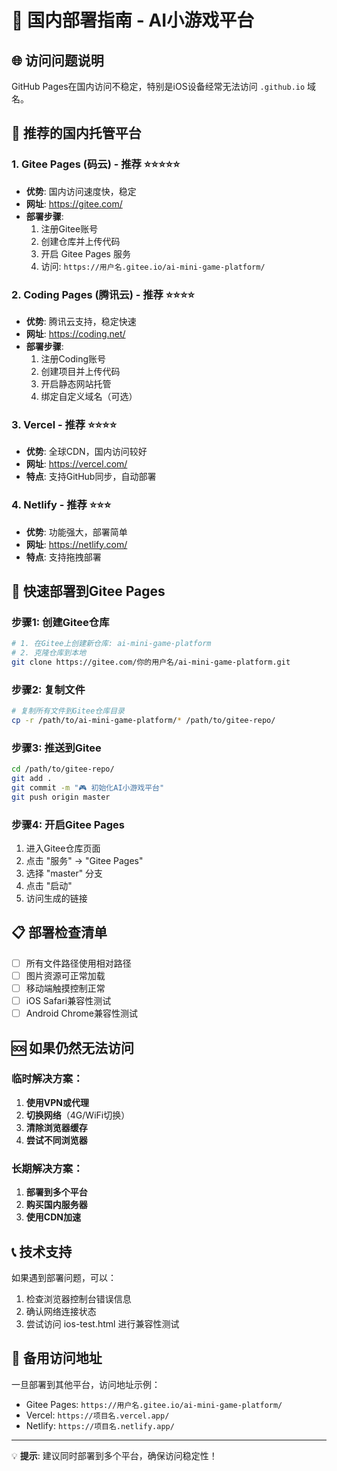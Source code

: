 # 🚀 国内部署指南 - AI小游戏平台

## 🌐 访问问题说明

GitHub Pages在国内访问不稳定，特别是iOS设备经常无法访问 `.github.io` 域名。

## 📱 推荐的国内托管平台

### 1. **Gitee Pages** (码云) - 推荐 ⭐⭐⭐⭐⭐
- **优势**: 国内访问速度快，稳定
- **网址**: https://gitee.com/
- **部署步骤**:
  1. 注册Gitee账号
  2. 创建仓库并上传代码
  3. 开启 Gitee Pages 服务
  4. 访问: `https://用户名.gitee.io/ai-mini-game-platform/`

### 2. **Coding Pages** (腾讯云) - 推荐 ⭐⭐⭐⭐
- **优势**: 腾讯云支持，稳定快速
- **网址**: https://coding.net/
- **部署步骤**:
  1. 注册Coding账号
  2. 创建项目并上传代码
  3. 开启静态网站托管
  4. 绑定自定义域名（可选）

### 3. **Vercel** - 推荐 ⭐⭐⭐⭐
- **优势**: 全球CDN，国内访问较好
- **网址**: https://vercel.com/
- **特点**: 支持GitHub同步，自动部署

### 4. **Netlify** - 推荐 ⭐⭐⭐
- **优势**: 功能强大，部署简单
- **网址**: https://netlify.com/
- **特点**: 支持拖拽部署

## 🔧 快速部署到Gitee Pages

### 步骤1: 创建Gitee仓库
```bash
# 1. 在Gitee上创建新仓库: ai-mini-game-platform
# 2. 克隆仓库到本地
git clone https://gitee.com/你的用户名/ai-mini-game-platform.git
```

### 步骤2: 复制文件
```bash
# 复制所有文件到Gitee仓库目录
cp -r /path/to/ai-mini-game-platform/* /path/to/gitee-repo/
```

### 步骤3: 推送到Gitee
```bash
cd /path/to/gitee-repo/
git add .
git commit -m "🎮 初始化AI小游戏平台"
git push origin master
```

### 步骤4: 开启Gitee Pages
1. 进入Gitee仓库页面
2. 点击 "服务" -> "Gitee Pages"
3. 选择 "master" 分支
4. 点击 "启动"
5. 访问生成的链接

## 📋 部署检查清单

- [ ] 所有文件路径使用相对路径
- [ ] 图片资源可正常加载
- [ ] 移动端触摸控制正常
- [ ] iOS Safari兼容性测试
- [ ] Android Chrome兼容性测试

## 🆘 如果仍然无法访问

### 临时解决方案：
1. **使用VPN或代理**
2. **切换网络**（4G/WiFi切换）
3. **清除浏览器缓存**
4. **尝试不同浏览器**

### 长期解决方案：
1. **部署到多个平台**
2. **购买国内服务器**
3. **使用CDN加速**

## 📞 技术支持

如果遇到部署问题，可以：
1. 检查浏览器控制台错误信息
2. 确认网络连接状态
3. 尝试访问 ios-test.html 进行兼容性测试

## 🔗 备用访问地址

一旦部署到其他平台，访问地址示例：
- Gitee Pages: `https://用户名.gitee.io/ai-mini-game-platform/`
- Vercel: `https://项目名.vercel.app/`
- Netlify: `https://项目名.netlify.app/`

---

💡 **提示**: 建议同时部署到多个平台，确保访问稳定性！ 